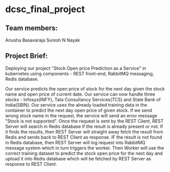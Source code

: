 # dcsc_final_project

## Team members:
Anusha Basavaraja
Suresh N Nayak

## Project Brief:
Deploying our project "Stock Open price Prediction as a Service" in kubernetes using components - REST front-end, RabbitMQ messaging, Redis database.

  Our service predicts the open price of stock for the next day given the stock name and open price of current date. Our service can now handle three stocks - Infosys(INFY), Tata Consultancy Services(TCS) and State Bank of India(SBIN). Our service uses the already loaded training data in the container to predict the next day open price of given stock. If we send wrong stock name in the request, the service will send an error message "Stock is not supported". Once the request is sent by the REST Client, REST Server will search in Redis database if the result is already present or not. If it finds the results, then REST Server will straight away fetch the result from Redis and sends back to REST Client as response. IF the result is not found in Redis database, then REST Server will log request into RabbitMQ message system which in turn triggers the worker. Then Worker will use the correct training dataset to predict the stock open price for the next day and upload it into Redis database which will be fetched by REST Server as response to REST Client.  
